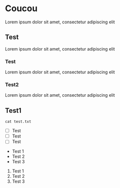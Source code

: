 # Coucou

Lorem ipsum dolor sit amet, consectetur adipiscing elit

## Test

Lorem ipsum dolor sit amet, consectetur adipiscing elit

### Test

Lorem ipsum dolor sit amet, consectetur adipiscing elit

### Test2

Lorem ipsum dolor sit amet, consectetur adipiscing elit

## Test1

```
cat test.txt
```

- [ ] Test
- [ ] Test
- [ ] Test

- Test 1
- Test 2
- Test 3

1. Test 1
2. Test 2
3. Test 3

